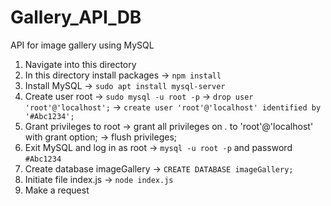 # Gallery_API_DB
API for image gallery using MySQL

1. Navigate into this directory
2. In this directory install packages -> `npm install`
3. Install MySQL -> `sudo apt install mysql-server`
4. Create user root -> `sudo mysql -u root -p` -> `drop user 'root'@'localhost';` -> `create user 'root'@'localhost' identified by '#Abc1234';`
5. Grant privileges to root -> grant all privileges on *.* to 'root'@'localhost' with grant option; -> flush privileges;
6. Exit MySQL and log in as root -> `mysql -u root -p` and password `#Abc1234`
7. Create database imageGallery -> `CREATE DATABASE imageGallery;`
8. Initiate file index.js -> `node index.js`
9. Make a request
